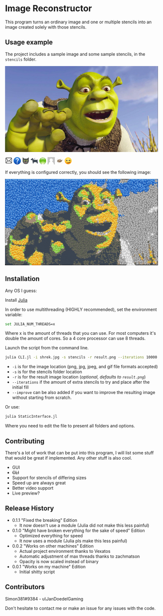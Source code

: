# Image Reconstructor

This program turns an ordinary image and one or multiple stencils into an image created solely with those stencils.

## Usage example

The project includes a sample image and some sample stencils, in the `stencils` folder.

![](shrek.jpg)

![](stencils/white.bmp)
![](stencils/blue.bmp)
![](stencils/cat.png)
![](stencils/dog.png)
![](stencils/green.png)
![](stencils/grey.jpg)
![](stencils/hat.png)
![](stencils/yellow.png)

If everything is configured correctly, you should see the following image:

![](result.png)

## Installation

Any OS I guess:

Install [Julia](https://julialang.org/)

In order to use multithreading (HIGHLY recommended), set the environment variable:
```sh
set JULIA_NUM_THREADS=x
```
Where x is the amount of threads that you can use. For most computers it's double the amount of cores. So a 4 core processor can use 8 threads.


Launch the script from the command line.
```sh
julia CLI.jl -i shrek.jpg -s stencils -r result.png --iterations 10000
```
* `-i` is for the image location (png, jpg, jpeg, and gif file formats accepted)
* `-s` is for the stencils folder location
* `-r` is for the result image location (_optional, defaults to `result.png`_)
* `--iterations` if the amount of extra stencils to try and place after the initial fill
* `--improve` can be also added if you want to improve the resulting image without starting from scratch.

Or use:
```sh
julia StaticInterface.jl
```
Where you need to edit the file to present all folders and options.

## Contributing

There's a lot of work that can be put into this program, I will list some stuff that would be great if implemented.
Any other stuff is also cool.

* GUI
* ~~CLI~~
* Support for stencils of differing sizes
* Speed up are always great
* Better video support
* Live preview?

## Release History
* 0.1.1 "Fixed the breaking" Edition
  * It now doesn't use a module (Julia did not make this less painful)
* 0.1.0 "Might have broken everything for the sake of speed" Edition
  * Optimized everything for speed
  * It now uses a module (Julia pls make this less painful)
* 0.0.2 "Works on other machines" Edition
  * Actual project environment thanks to Vexatos
  * Automatic adjustment of max threads thanks to zachmatson
  * Opacity is now scaled instead of binary
* 0.0.1 "Works on my machine" Edition
  * Initial shitty script

## Contributors

Simon381#9384 - u\JanDoedelGaming

Don't hesitate to contact me or make an issue for any issues with the code.
